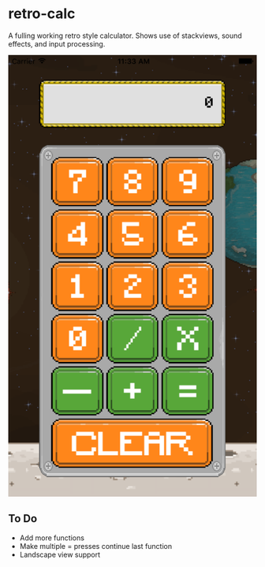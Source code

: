 # retro-calc
A fulling working retro style calculator. Shows use of stackviews, sound effects, and input processing.

![Screen Shot 1][preview1]

[preview1]: https://raw.githubusercontent.com/gabehoffman/retro-calc/master/Retro-Calculator/Preview1.png "Preview 1"

## To Do

* Add more functions
* Make multiple = presses continue last function
* Landscape view support
